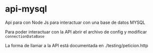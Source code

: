 # api-mysql
Api para con Node Js para interactuar con una base de datos MYSQL

Para poder interactuar con la API abrir el archivo de config y modificar `connectionDataBase`

La forma de llamar a la API está documentada en ./testing/peticion.http
